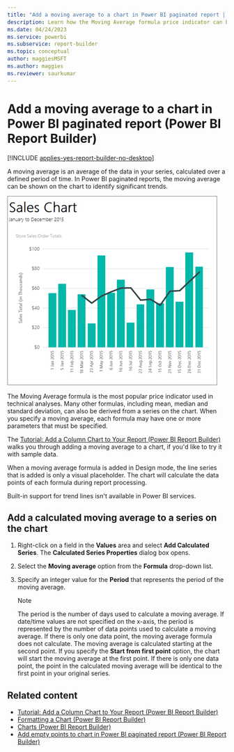 ```yaml
---
title: "Add a moving average to a chart in Power BI paginated report | Microsoft Docs"
description: Learn how the Moving Average formula price indicator can be shown on a chart to identify trends in Power BI Report Builder.
ms.date: 04/24/2023
ms.service: powerbi
ms.subservice: report-builder
ms.topic: conceptual
author: maggiesMSFT
ms.author: maggies
ms.reviewer: saurkumar
---
```

# Add a moving average to a chart in Power BI paginated report (Power BI Report Builder)

[!INCLUDE [applies-yes-report-builder-no-desktop](../../../includes/applies-yes-report-builder-no-desktop.md)]

A moving average is an average of the data in your series, calculated over a defined period of time. In Power BI paginated reports, the moving average can be shown on the chart to identify significant trends.  

![Screenshot of a sales chart.](./media/paginated-reports-visualizations/report-builder-column-chart-tutorial.png "report-builder-column-chart-tutorial")
  
 The Moving Average formula is the most popular price indicator used in technical analyses. Many other formulas, including mean, median and standard deviation, can also be derived from a series on the chart. When you specify a moving average, each formula may have one or more parameters that must be specified.  
 
 The [Tutorial: Add a Column Chart to Your Report (Power BI Report Builder)](/sql/reporting-services/tutorial-add-a-column-chart-to-your-report-report-builder) walks you through adding a moving average to a chart, if you'd like to try it with sample data.
  
 When a moving average formula is added in Design mode, the line series that is added is only a visual placeholder. The chart will calculate the data points of each formula during report processing.  
  
 Built-in support for trend lines isn't available in Power BI services.
  
 
  
## Add a calculated moving average to a series on the chart  
  
1.  Right-click on a field in the **Values** area and select **Add Calculated Series**. The **Calculated Series Properties** dialog box opens.  
  
2.  Select the **Moving average** option from the **Formula** drop-down list.  
  
3.  Specify an integer value for the **Period** that represents the period of the moving average.  
  
    > [!NOTE]  
    >  The period is the number of days used to calculate a moving average. If date/time values are not specified on the x-axis, the period is represented by the number of data points used to calculate a moving average. If there is only one data point, the moving average formula does not calculate. The moving average is calculated starting at the second point. If you specify the **Start from first point** option, the chart will start the moving average at the first point. If there is only one data point, the point in the calculated moving average will be identical to the first point in your original series.  
  
## Related content

- [Tutorial: Add a Column Chart to Your Report (Power BI Report Builder)](/sql/reporting-services/tutorial-add-a-column-chart-to-your-report-report-builder)
- [Formatting a Chart &#40;Power BI Report Builder&#41;](/sql/reporting-services/report-design/formatting-a-chart-report-builder-and-ssrs)   
- [Charts &#40;Power BI Report Builder&#41;](charts-report-builder.md)   
- [Add empty points to chart in Power BI paginated report (Power BI Report Builder)](add-empty-points-chart-report-builder.md)
  
  
